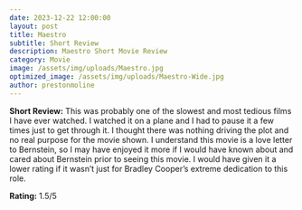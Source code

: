 ```yaml
---
date: 2023-12-22 12:00:00
layout: post
title: Maestro
subtitle: Short Review
description: Maestro Short Movie Review
category: Movie
image: /assets/img/uploads/Maestro.jpg
optimized_image: /assets/img/uploads/Maestro-Wide.jpg
author: prestonmoline
---
```


**Short Review:**
This was probably one of the slowest and most tedious films I have ever watched. I watched it on a plane and I had to pause it a few times just to get through it. I thought there was nothing driving the plot and no real purpose for the movie shown. I understand this movie is a love letter to Bernstein, so I may have enjoyed it more if I would have known about and cared about Bernstein prior to seeing this movie. I would have given it a lower rating if it wasn’t just for Bradley Cooper’s extreme dedication to this role.

**Rating:**
1.5/5
